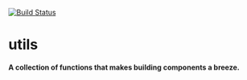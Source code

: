 [![Build Status](https://travis-ci.org/wigxel/utils.svg?branch=dev)](https://travis-ci.org/wigxel/utils)
# utils
#### A collection of functions that makes building components a breeze.
